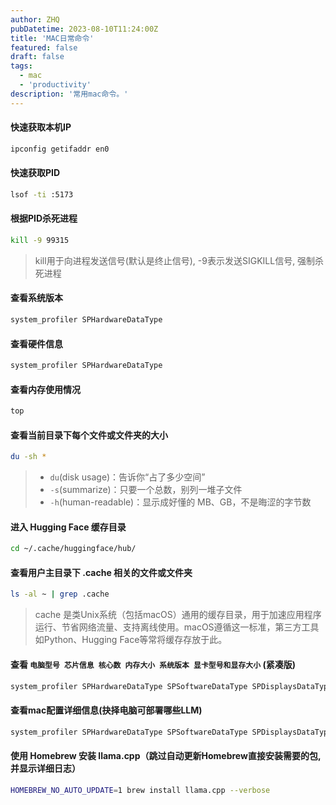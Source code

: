 ```yaml
---
author: ZHQ
pubDatetime: 2023-08-10T11:24:00Z
title: 'MAC日常命令'
featured: false
draft: false
tags:
  - mac
  - 'productivity'
description: '常用mac命令。'
---
```



#### 快速获取本机IP

```bash
ipconfig getifaddr en0
```

#### 快速获取PID

```bash
lsof -ti :5173
```

#### 根据PID杀死进程

```bash
kill -9 99315
```
> kill用于向进程发送信号(默认是终止信号), -9表示发送SIGKILL信号, 强制杀死进程

#### 查看系统版本

```bash
system_profiler SPHardwareDataType
```

#### 查看硬件信息

```bash
system_profiler SPHardwareDataType
```

#### 查看内存使用情况

```bash
top
```
#### 查看当前目录下每个文件或文件夹的大小

```bash
du -sh *
```
> - `du`(disk usage)：告诉你“占了多少空间”  
> - `-s`(summarize)：只要一个总数，别列一堆子文件  
> - `-h`(human-readable)：显示成好懂的 MB、GB，不是晦涩的字节数  

#### 进入 Hugging Face 缓存目录

```bash
cd ~/.cache/huggingface/hub/
```
#### 查看用户主目录下 .cache 相关的文件或文件夹

```bash
ls -al ~ | grep .cache
```
> cache 是类Unix系统（包括macOS）通用的缓存目录，用于加速应用程序运行、节省网络流量、支持离线使用。macOS遵循这一标准，第三方工具如Python、Hugging Face等常将缓存存放于此。


#### 查看 `电脑型号 芯片信息 核心数 内存大小 系统版本 显卡型号和显存大小` (紧凑版)

```bash
system_profiler SPHardwareDataType SPSoftwareDataType SPDisplaysDataType | grep -E "Model Name|Model Identifier|Chip|Memory|Cores|System Version|Chipset Model|VRAM"
```

#### 查看mac配置详细信息(抉择电脑可部署哪些LLM)

```bash
system_profiler SPHardwareDataType SPSoftwareDataType SPDisplaysDataType
```

#### 使用 Homebrew 安装 llama.cpp（跳过自动更新Homebrew直接安装需要的包,并显示详细日志）

```bash
HOMEBREW_NO_AUTO_UPDATE=1 brew install llama.cpp --verbose
```